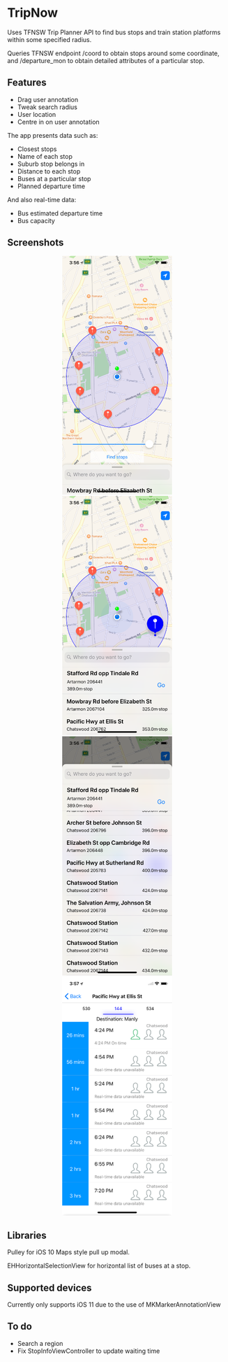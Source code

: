 # TripNow

Uses TFNSW Trip Planner API to find bus stops and train station platforms within some specified radius. 

Queries TFNSW endpoint /coord to obtain stops around some coordinate, and /departure_mon to obtain detailed attributes of a particular stop.

## Features
* Drag user annotation
* Tweak search radius
* User location
* Centre in on user annotation

The app presents data such as:
* Closest stops
* Name of each stop
* Suburb stop belongs in
* Distance to each stop
* Buses at a particular stop
* Planned departure time

And also real-time data:
* Bus estimated departure time
* Bus capacity

## Screenshots
<p align="center">
  <img src="Screenshots/radius.png" width="50%"/>
  <img src="Screenshots/pullup.png" width="50%"/>
  <img src="Screenshots/open.png" width="50%"/>
  <img src="Screenshots/stop.png" width="50%"/>
</p>

## Libraries
Pulley for iOS 10 Maps style pull up modal.

EHHorizontalSelectionView for horizontal list of buses at a stop.

## Supported devices
Currently only supports iOS 11 due to the use of MKMarkerAnnotationView

## To do
* Search a region
* Fix StopInfoViewController to update waiting time
